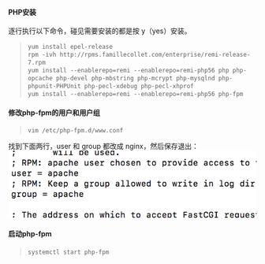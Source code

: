#### PHP安装

逐行执行以下命令，碰见需要安装的都是按 y（yes）安装。

> ```
> yum install epel-release
> rpm -ivh http://rpms.famillecollet.com/enterprise/remi-release-7.rpm
> yum install --enablerepo=remi --enablerepo=remi-php56 php php-opcache php-devel php-mbstring php-mcrypt php-mysqlnd php-phpunit-PHPUnit php-pecl-xdebug php-pecl-xhprof
> yum install --enablerepo=remi --enablerepo=remi-php56 php-fpm
> ```

#### 修改php-fpm的用户和用户组

> ```
> vim /etc/php-fpm.d/www.conf
> ```

找到下面两行，user 和 group 都改成 nginx，然后保存退出：![](/assets/php-fpm-www.png)

#### 启动php-fpm

> ```
> systemctl start php-fpm
> ```



